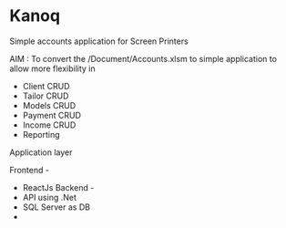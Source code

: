 # Kanoq
Simple accounts application for Screen Printers

AIM : To convert the /Document/Accounts.xlsm to simple application to allow more flexibility in
  - Client CRUD
  - Tailor CRUD
  - Models CRUD
  - Payment CRUD
  - Income CRUD
  - Reporting
  

Application layer

Frontend - 
  - ReactJs
Backend - 
  - API using .Net 
  - SQL Server as  DB
  - 


